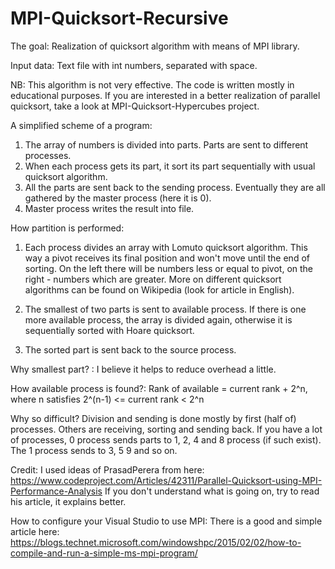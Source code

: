 # MPI-Quicksort-Recursive

The goal:
Realization of quicksort algorithm with means of MPI library.

Input data:
Text file with int numbers, separated with space.

NB:
This algorithm is not very effective. The code is written mostly in educational purposes.
If you are interested in a better realization of parallel quicksort, take a look at MPI-Quicksort-Hypercubes project.

A simplified scheme of a program:

1. The array of numbers is divided into parts. Parts are sent to different processes. 
2. When each process gets its part, it sort its part sequentially with usual quicksort algorithm.
3. All the parts are sent back to the sending process. Eventually they are all gathered by the master process (here it is 0).
4. Master process writes the result into file.

How partition is performed:

1. Each process divides an array with Lomuto quicksort algorithm. This way a pivot receives its final position and won't move until the end of sorting. On the left there will be numbers less or equal to pivot, on the right - numbers which are greater.
More on different quicksort algorithms can be found on Wikipedia (look for article in English).

2. The smallest of two parts is sent to available process. If there is one more available process, the array is divided again, otherwise it is sequentially sorted with Hoare quicksort.

3. The sorted part is sent back to the source process.

Why smallest part? :
I believe it helps to reduce overhead a little.

How available process is found?:
Rank of available = current rank + 2^n,
where n satisfies 2^(n-1) <= current rank < 2^n

Why so difficult?
Division and sending is done mostly by first (half of) processes. Others are receiving, sorting and sending back.
If you have a lot of processes, 0 process sends parts to 1, 2, 4 and 8 process (if such exist). The 1 process sends to 3, 5 9 and so on. 

Credit:
I used ideas of PrasadPerera from here: https://www.codeproject.com/Articles/42311/Parallel-Quicksort-using-MPI-Performance-Analysis 
If you don't understand what is going on, try to read his article, it explains better.

How to configure your Visual Studio to use MPI:
There is a good and simple article here: https://blogs.technet.microsoft.com/windowshpc/2015/02/02/how-to-compile-and-run-a-simple-ms-mpi-program/



